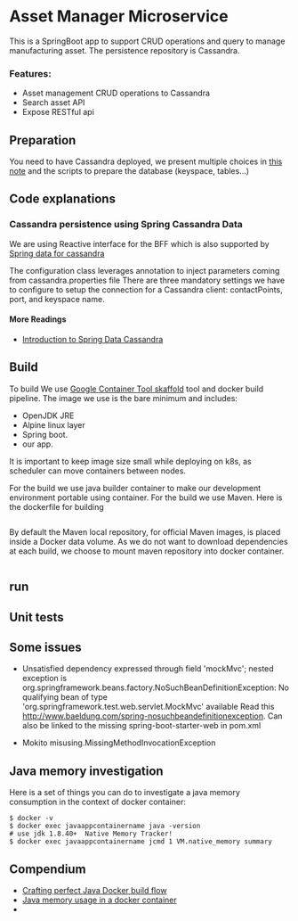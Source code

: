 # Asset Manager Microservice
This is a SpringBoot app to support CRUD operations and query to manage manufacturing asset. The persistence repository is Cassandra.

### Features:
* Asset management CRUD operations to Cassandra
* Search asset API
* Expose RESTful api

## Preparation
You need to have Cassandra deployed, we present multiple choices in [this note](../docs/cassandra.md) and the scripts to prepare the database (keyspace, tables...)

## Code explanations

### Cassandra persistence using Spring Cassandra Data 
We are using Reactive interface for the BFF which is also supported by [Spring data for cassandra](https://docs.spring.io/spring-data/cassandra/docs/current/reference/html/)

The configuration class leverages annotation to inject parameters coming from cassandra.properties file
There are three mandatory settings we have to configure to setup the connection for a Cassandra client: contactPoints, port, and keyspace name.

#### More Readings

* [Introduction to Spring Data Cassandra](http://www.baeldung.com/spring-data-cassandra-tutorial)

## Build
To build 
We use [Google Container Tool skaffold](https://github.com/GoogleContainerTools/skaffold) tool and docker build pipeline. The image we use is the bare minimum and includes:
* OpenJDK JRE
* Alpine linux layer
* Spring boot.
* our app.

It is important to keep image size small while deploying on k8s, as scheduler can move containers between nodes.

For the build we use java builder container to make our development environment portable using container. For the build we use Maven.
Here is the dockerfile for building
```

```

By default the Maven local repository, for official Maven images, is placed inside a Docker data volume. As we do not want to download dependencies at each build, we choose to mount maven repository into docker container.
```
```
## run

## Unit tests


## Some issues
* Unsatisfied dependency expressed through field 'mockMvc'; nested exception is org.springframework.beans.factory.NoSuchBeanDefinitionException: No qualifying bean of type 'org.springframework.test.web.servlet.MockMvc' available
  Read this http://www.baeldung.com/spring-nosuchbeandefinitionexception.
  Can also be linked to the missing   <artifactId>spring-boot-starter-web</artifactId> in pom.xml

* Mokito misusing.MissingMethodInvocationException

## Java memory investigation
Here is a set of things you can do to investigate a java memory consumption in the context of docker container:
```
$ docker -v
$ docker exec javaappcontainername java -version
# use jdk 1.8.40+  Native Memory Tracker!
$ docker exec javaappcontainername jcmd 1 VM.native_memory summary
```
## Compendium
* [Crafting perfect Java Docker build flow](https://codefresh.io/docker-tutorial/java_docker_pipeline)
* [Java memory usage in a docker container](http://trustmeiamadeveloper.com/2016/03/18/where-is-my-memory-java/)
*
